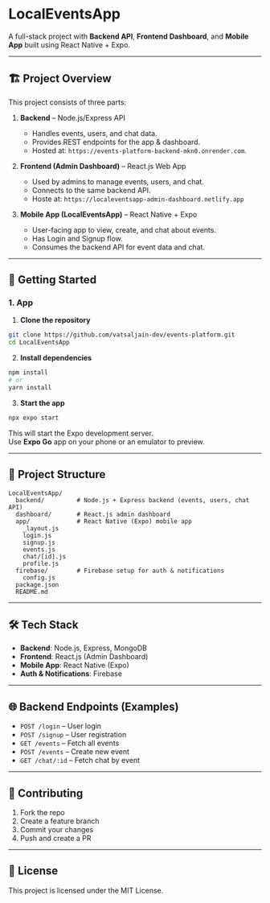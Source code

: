 # LocalEventsApp

A full-stack project with **Backend API**, **Frontend Dashboard**, and **Mobile App** built using React Native + Expo.

---

## 🏗️ Project Overview

This project consists of three parts:

1. **Backend** – Node.js/Express API  
   - Handles events, users, and chat data.  
   - Provides REST endpoints for the app & dashboard.  
   - Hosted at: `https://events-platform-backend-mkn0.onrender.com`.

2. **Frontend (Admin Dashboard)** – React.js Web App  
   - Used by admins to manage events, users, and chat.  
   - Connects to the same backend API.  
   - Hoste at: `https://localeventsapp-admin-dashboard.netlify.app`

3. **Mobile App (LocalEventsApp)** – React Native + Expo  
   - User-facing app to view, create, and chat about events.  
   - Has Login and Signup flow.  
   - Consumes the backend API for event data and chat.  

---

## 🚀 Getting Started

### 1. App

1. **Clone the repository**
```bash
git clone https://github.com/vatsaljain-dev/events-platform.git
cd LocalEventsApp
```

2. **Install dependencies**
```bash
npm install
# or
yarn install
```

3. **Start the app**
```bash
npx expo start
```

This will start the Expo development server.  
Use **Expo Go** app on your phone or an emulator to preview.

---

## 📂 Project Structure
```
LocalEventsApp/
  backend/         # Node.js + Express backend (events, users, chat API)
  dashboard/       # React.js admin dashboard
  app/             # React Native (Expo) mobile app
    _layout.js
    login.js
    signup.js
    events.js
    chat/[id].js
    profile.js
  firebase/        # Firebase setup for auth & notifications
    config.js
  package.json
  README.md
```

---

## 🛠️ Tech Stack
- **Backend**: Node.js, Express, MongoDB  
- **Frontend**: React.js (Admin Dashboard)  
- **Mobile App**: React Native (Expo)  
- **Auth & Notifications**: Firebase  

---

## 🌐 Backend Endpoints (Examples)
- `POST /login` – User login  
- `POST /signup` – User registration  
- `GET /events` – Fetch all events  
- `POST /events` – Create new event  
- `GET /chat/:id` – Fetch chat by event  

---

## 🤝 Contributing
1. Fork the repo  
2. Create a feature branch  
3. Commit your changes  
4. Push and create a PR  

---

## 📜 License
This project is licensed under the MIT License.
